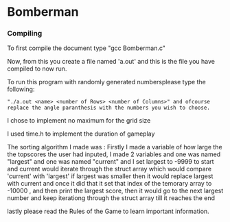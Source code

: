 # Bomberman

### Compiling
To first compile the document type "gcc Bomberman.c"

Now, from this you create a file named 'a.out' and this is the file you have compiled to now run.

To run this program with randomly generated numbersplease type the following:

	"./a.out <name> <number of Rows> <number of Columns>" and ofcourse replace the angle paranthesis with the numbers you wish to choose.



I chose to implement no maximum for the grid size

I used time.h to implement the duration of gameplay

The sorting algorithm I made was :
Firstly I made a variable of how large the the topscores the user had inputed, I made 2 variables
and one was named "largest" and one was named "current" and I set largest to -9999 to start and current would iterate through the struct array which
would compare 'current' with 'largest' if largest was smaller then it  would replace largest with current and once it did that it set 
that index of the temorary array to -10000 , and then print the largest score, then it would go to the next largest number and
keep iterationg through the struct array till it reaches the end



lastly please read the Rules of the Game to learn important information.

